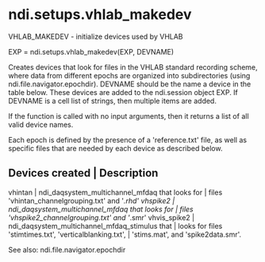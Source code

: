 # ndi.setups.vhlab_makedev

  VHLAB_MAKEDEV - initialize devices used by VHLAB
 
  EXP = ndi.setups.vhlab_makedev(EXP, DEVNAME)
 
  Creates devices that look for files in the VHLAB standard recording
  scheme, where data from different epochs are organized into
  subdirectories (using ndi.file.navigator.epochdir). DEVNAME should be the 
  name a device in the table below. These devices are added to the ndi.session
  object EXP. If DEVNAME is a cell list of strings, then multiple items are added.
 
  If the function is called with no input arguments, then it returns a list
  of all valid device names.
  
  Each epoch is defined by the presence of a 'reference.txt' file, as well
  as specific files that are needed by each device as described below.
 
  Devices created    | Description
  ----------------------------------------------------------------
  vhintan            |  ndi_daqsystem_multichannel_mfdaq that looks for
                     |    files 'vhintan_channelgrouping.txt' and '*.rhd'
  vhspike2           |  ndi_daqsystem_multichannel_mfdaq that looks for
                     |    files 'vhspike2_channelgrouping.txt' and '*.smr'
  vhvis_spike2       |  ndi_daqsystem_multichannel_mfdaq_stimulus that
                     |    looks for files 'stimtimes.txt', 'verticalblanking.txt',
                     |    'stims.mat', and 'spike2data.smr'.
 
  See also: ndi.file.navigator.epochdir
